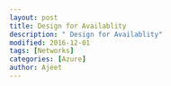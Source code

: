 ```yaml
---
layout: post
title: Design for Availablity
description: " Design for Availablity"
modified: 2016-12-01
tags: [Networks]
categories: [Azure]
author: Ajeet
---
```

